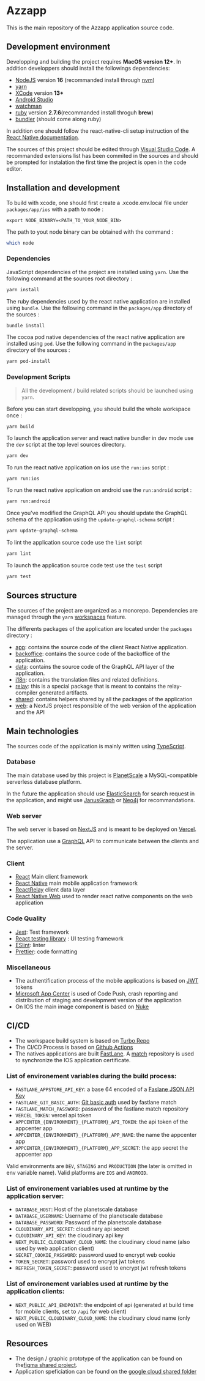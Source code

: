 # Azzapp

This is the main repository of the Azzapp application source code.

## Development environment

Developping and building the project requires **MacOS version 12+**.
In addition developpers should install the followings dependencies:

- [NodeJS](https://nodejs.org/en/) version **16** (recommanded install through [nvm](https://github.com/nvm-sh/nvm))
- [yarn](https://yarnpkg.com/)
- [XCode](https://apps.apple.com/fr/app/xcode/id497799835?mt=12) version **13+**
- [Android Studio](https://developer.android.com/studio)
- [watchman](https://facebook.github.io/watchman/)
- [ruby](https://www.ruby-lang.org/fr/) version **2.7.6**(recommanded install throguh **brew**)
- [bundler](https://bundler.io/) (should come along ruby)

In addition one should follow the react-native-cli setup instruction of the [React Native documentation](https://reactnative.dev/docs/0.69/getting-started).

The sources of this project should be edited through [Visual Studio Code](https://code.visualstudio.com/). A recommanded extensions list has been commited in the sources and should be prompted for instalation the first time the project is open in the code editor.

## Installation and development

To build with xcode, one should first create a .xcode.env.local file under `packages/app/ios` with a path to node :

```
export NODE_BINARY=<PATH_TO_YOUR_NODE_BIN>
```
The path to yout node binary can be obtained with the command : 

```sh
which node
```

### Dependencies

JavaScript dependencies of the project are installed using `yarn`.
Use the following command at the sources root directory :

```sh
yarn install
```

The ruby dependencies used by the react native application are installed using `bundle`.
Use the following command in the `packages/app` directory of the sources :

```sh
bundle install
```

The cocoa pod native dependencies of the react native application are installed using `pod`.
Use the following command in the `packages/app` directory of the sources :

```sh
yarn pod-install
```

### Development Scripts

> All the development / build related scripts should be launched using `yarn`.

Before you can start developping, you should build the whole workspace once : 

```
yarn build
```

To launch the application server and react native bundler in dev mode use the `dev` script at the top level sources directory.

```sh
yarn dev
```

To run the react native application on ios use the `run:ios` script :

```sh
yarn run:ios
```

To run the react native application on android use the `run:android` script :

```sh
yarn run:android
```

Once you've modified the GraphQL API you should update the GraphQL schema of the application using the `update-graphql-schema` script :

```sh
yarn update-graphql-schema
```

To lint the application source code use the `lint` script

```sh
yarn lint
```

To launch the application source code test use the `test` script

```sh
yarn test
```

## Sources structure

The sources of the project are organized as a monorepo. Dependencies are managed through the `yarn` [workspaces](https://classic.yarnpkg.com/lang/en/docs/workspaces/) feature.

The differents packages of the application are located under the `packages` directory :

- [app](./packages/app/): contains the source code of the client React Native application.
- [backoffice](./packages/backoffice/): contains the source code of the backoffice of the application.
- [data](./packages/data/): contains the source code of the GraphQL API layer of the application.
- [i18n](./packages/i18n/): contains the translation files and related definitions.
- [relay](./packages/relay/): this is a special package that is meant to contains the relay-compiler generated artifacts.
- [shared](./packages/shared/): contains helpers shared by all the packages of the application
- [web](./packages/web/): a NextJS project responsible of the web version of the application and the API

## Main technologies

The sources code of the application is mainly written using [TypeScript](https://www.typescriptlang.org/).

### Database

The main database used by this project is [PlanetScale](https://planetscale.com/) a MySQL-compatible serverless database platform. 

In the future the application should use [ElasticSearch](https://www.elastic.co/fr/elasticsearch/) for search request in the application, and might use [JanusGraph](https://janusgraph.org/) or [Neo4j](https://neo4j.com/) for recommandations.

### Web server

The web server is based on [NextJS](https://nextjs.org/) and is meant to be deployed on [Vercel](https://vercel.com/).

The application use a [GraphQL](https://graphql.org/) API to communicate between the clients and the server.

### Client

- [React](https://reactjs.org/) Main client framework
- [React Native](https://reactnative.dev/) main mobile application framework
- [ReactRelay](https://relay.dev/) client data layer
- [React Native Web](https://necolas.github.io/react-native-web/) used to render react native components on the web application

### Code Quality

- [Jest](https://jestjs.io/fr/): Test framework
- [React testing library](https://testing-library.com/docs/react-testing-library/intro/) : UI testing framework
- [ESlint](https://eslint.org/): linter
- [Prettier](https://prettier.io/): code formatting

### Miscellaneous

- The authentification process of the mobile applications is based on [JWT](https://jwt.io/) tokens
- [Microsoft App Center](https://appcenter.ms/) is used of Code Push, crash reporting and distribution of staging and development version of the application
- On IOS the main image component is based on [Nuke](https://github.com/kean/Nuke)

## CI/CD

- The workspace build system is based on [Turbo Repo](https://turbo.build/)
- The CI/CD Process is based on [Github Actions](https://github.com/features/actions)
- The natives applications are built [FastLane](https://fastlane.tools/). A [match](https://docs.fastlane.tools/actions/match/) repository is used to synchronize the IOS application certificate.

### List of environement variables during the build process:

- `FASTLANE_APPSTORE_API_KEY`: a base 64 encoded of a [Faslane JSON API Key](https://docs.fastlane.tools/app-store-connect-api/)
- `FASTLANE_GIT_BASIC_AUTH`: [Git basic auth](https://docs.fastlane.tools/actions/match/#git-storage-on-github) used by fastlane match
- `FASTLANE_MATCH_PASSWORD`: password of the fastlane match repository
- `VERCEL_TOKEN`: vercel api token
- `APPCENTER_{ENVIRONMENT}_{PLATFORM}_API_TOKEN`: the api token of the appcenter app
- `APPCENTER_{ENVIRONMENT}_{PLATFORM}_APP_NAME`: the name the appcenter app
- `APPCENTER_{ENVIRONMENT}_{PLATFORM}_APP_SECRET`: the app secret the appcenter app

Valid environments are `DEV`, `STAGING` and `PRODUCTION` (the later is omitted in env variable name).
Valid platforms are  `IOS` and `ANDROID`. 

### List of environement variables used at runtime by the application server:

- `DATABASE_HOST`: Host of the planetscale database
- `DATABASE_USERNAME`: Username of the planetscale database
- `DATABASE_PASSWORD`: Password of the planetscale database 
- `CLOUDINARY_API_SECRET`: cloudinary api secret
- `CLOUDINARY_API_KEY`: the cloudinary api key 
- `NEXT_PUBLIC_CLOUDINARY_CLOUD_NAME`:  the cloudinary cloud name (also used by web application client)
- `SECRET_COOKIE_PASSWORD`: password used to encrypt web cookie
- `TOKEN_SECRET`: password used to encrypt jwt tokens
- `REFRESH_TOKEN_SECRET`: password used to encrypt jwt refresh tokens

### List of environement variables used at runtime by the application clients:

- `NEXT_PUBLIC_API_ENDPOINT`: the endpoint of api (generated at build time for mobile clients, set to `/api` for web client)
- `NEXT_PUBLIC_CLOUDINARY_CLOUD_NAME`: the cloudinary cloud name (only used on WEB)

## Resources

- The design / graphic prototype of the application can be found on the[figma shared project](https://www.figma.com/files/project/59265907/MOBILE-APPLICATION).
- Application speficiation can be found on the [google cloud shared folder](https://drive.google.com/drive/folders/1qXYQMdEyw1u5Etui4tIvRpnI40y172dt)
